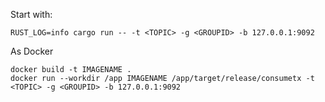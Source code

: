 Start with:
```
RUST_LOG=info cargo run -- -t <TOPIC> -g <GROUPID> -b 127.0.0.1:9092
```

As Docker
```
docker build -t IMAGENAME .
docker run --workdir /app IMAGENAME /app/target/release/consumetx -t <TOPIC> -g <GROUPID> -b 127.0.0.1:9092
```
